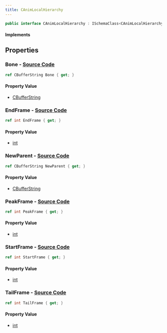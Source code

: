 ```yaml
---
title: CAnimLocalHierarchy
---
```


```csharp
public interface CAnimLocalHierarchy : ISchemaClass<CAnimLocalHierarchy>, ISchemaField, ISchemaClass, INativeHandle
```

#### Implements

## Properties

### **Bone** - [Source Code](https://github.com/swiftly-solution/swiftlys2/blob/main/managed/src/SwiftlyS2.Generated/Schemas/Interfaces/CAnimLocalHierarchy.cs#L16)

```csharp
ref CBufferString Bone { get; }
```

#### Property Value

- [CBufferString](/docs/api/shared/natives/cbufferstring)

### **EndFrame** - [Source Code](https://github.com/swiftly-solution/swiftlys2/blob/main/managed/src/SwiftlyS2.Generated/Schemas/Interfaces/CAnimLocalHierarchy.cs#L26)

```csharp
ref int EndFrame { get; }
```

#### Property Value

- [int](https://learn.microsoft.com/dotnet/api/system.int32)

### **NewParent** - [Source Code](https://github.com/swiftly-solution/swiftlys2/blob/main/managed/src/SwiftlyS2.Generated/Schemas/Interfaces/CAnimLocalHierarchy.cs#L18)

```csharp
ref CBufferString NewParent { get; }
```

#### Property Value

- [CBufferString](/docs/api/shared/natives/cbufferstring)

### **PeakFrame** - [Source Code](https://github.com/swiftly-solution/swiftlys2/blob/main/managed/src/SwiftlyS2.Generated/Schemas/Interfaces/CAnimLocalHierarchy.cs#L22)

```csharp
ref int PeakFrame { get; }
```

#### Property Value

- [int](https://learn.microsoft.com/dotnet/api/system.int32)

### **StartFrame** - [Source Code](https://github.com/swiftly-solution/swiftlys2/blob/main/managed/src/SwiftlyS2.Generated/Schemas/Interfaces/CAnimLocalHierarchy.cs#L20)

```csharp
ref int StartFrame { get; }
```

#### Property Value

- [int](https://learn.microsoft.com/dotnet/api/system.int32)

### **TailFrame** - [Source Code](https://github.com/swiftly-solution/swiftlys2/blob/main/managed/src/SwiftlyS2.Generated/Schemas/Interfaces/CAnimLocalHierarchy.cs#L24)

```csharp
ref int TailFrame { get; }
```

#### Property Value

- [int](https://learn.microsoft.com/dotnet/api/system.int32)

